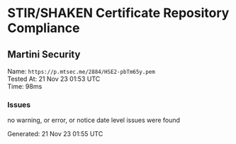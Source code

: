 # STIR/SHAKEN Certificate Repository Compliance

## Martini Security

Name: `https://p.mtsec.me/2884/HSE2-pbTm65y.pem`\
Tested At: 21 Nov 23 01:53 UTC\
Time: 98ms

### Issues

no warning, or error, or notice date level issues were found

Generated: 21 Nov 23 01:55 UTC